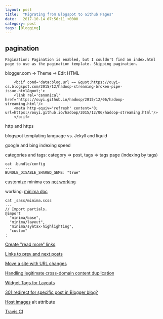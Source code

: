 ```yaml
---
layout: post
title:  "Migrating from Blogspot to Github Pages"
date:   2017-10-14 07:56:11 +0000
category: post
tags: [Blogging]
---
```


## pagination

```
Pagination: Pagination is enabled, but I couldn't find an index.html page to use as the pagination template. Skipping pagination.
```

blogger.com => Theme => Edit HTML 

```
    <b:if cond='data:blog.url == &quot;https://ouyi-cs.blogspot.com/2015/12/hadoop-streaming-broken-pipe-issue.html&quot;'>
    <link rel='canonical' href='https://ouyi.github.io/hadoop/2015/12/06/hadoop-streaming.html'/>
    <meta http-equiv='refresh' content='0; url=https://ouyi.github.io/hadoop/2015/12/06/hadoop-streaming.html'/>
    </b:if>
```

http and https

blogspot templating language vs. Jekyll and liquid

google and bing indexing speed

categories and tags: category => post, tags => tags page (indexing by tags)

```
cat .bundle/config
---
BUNDLE_DISABLE_SHARED_GEMS: "true"
```

customize minima css
    [not working](https://help.github.com/articles/customizing-css-and-html-in-your-jekyll-theme/)

working:
    [minima doc](https://github.com/jekyll/minima)

    cat _sass/minima.scss
    ...
    // Import partials.
    @import
      "minima/base",
      "minima/layout",
      "minima/syntax-highlighting",
      "custom"
    ;

[Create "read more" links](http://www.seanbuscay.com/blog/jekyll-teaser-pager-and-read-more/)

[Links to prev and next posts](http://david.elbe.me/jekyll/2015/06/20/how-to-link-to-next-and-previous-post-with-jekyll.html)

[Move a site with URL changes](https://support.google.com/webmasters/answer/6033049)

[Handling legitimate cross-domain content duplication](https://webmasters.googleblog.com/2009/12/handling-legitimate-cross-domain.html)

[Widget Tags for Layouts](https://support.google.com/blogger/answer/46995?hl=en&ref_topic=6321969)

[301 redirect for specific post in Blogger blog?](https://webapps.stackexchange.com/questions/6140/301-redirect-for-specific-post-in-blogger-blog)

[Host images](https://stackoverflow.com/questions/18360714/official-image-host-for-github-projects)
alt attribute

[Travis CI](https://github.com/ouyi/ouyi.github.io/blob/master/.travis.yml)
